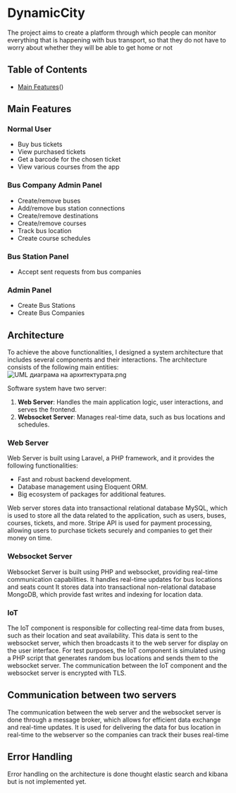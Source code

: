 # DynamicCity
The project aims to create a platform through which people can monitor everything that is happening with bus transport, so that they do not have to worry about whether they will be able to get home or not

## Table of Contents
- [Main Features](#main-features)()


## Main Features

### Normal User
- Buy bus tickets
- View purchased tickets
- Get a barcode for the chosen ticket
- View various courses from the app

### Bus Company Admin Panel
- Create/remove buses
- Add/remove bus station connections
- Create/remove destinations
- Create/remove courses
- Track bus location
- Create course schedules

### Bus Station Panel 
- Accept sent requests from bus companies

### Admin Panel
- Create Bus Stations
- Create Bus Companies 

## Architecture
To achieve the above functionalities, I designed a system architecture that includes several components and their interactions. The architecture consists of the following main entities:
![UML диаграма на архитектурата.png](../../../../%D0%92%D0%92%D0%9C%D0%A3%20%D0%9A%D0%B8%D0%B1%D0%B5%D1%80%D1%81%D0%B8%D0%B3%D1%83%D1%80%D0%BD%D0%BE%D1%81%D1%82%20%D0%B2%D0%B8%D0%BF%D1%83%D1%81%D0%BA%202021%20-%202025/%D0%94%D0%B8%D0%BF%D0%BB%D0%BE%D0%BC%D0%BD%D0%B0%20%D1%80%D0%B0%D0%B1%D0%BE%D1%82%D0%B0/UML%20%D0%B4%D0%B8%D0%B0%D0%B3%D1%80%D0%B0%D0%BC%D0%B0%20%D0%BD%D0%B0%20%D0%B0%D1%80%D1%85%D0%B8%D1%82%D0%B5%D0%BA%D1%82%D1%83%D1%80%D0%B0%D1%82%D0%B0.png)

Software system have two server:
1. **Web Server**: Handles the main application logic, user interactions, and serves the frontend.
2. **Websocket Server**: Manages real-time data, such as bus locations and schedules.

### Web Server
Web Server is built using Laravel, a PHP framework, and it provides the following functionalities:
- Fast and robust backend development.
- Database management using Eloquent ORM.
- Big ecosystem of packages for additional features.

Web server stores data into transactional relational database MySQL, which is used to store all the data related to the application, such as users, buses, courses, tickets, and more.
Stripe API is used for payment processing, allowing users to purchase tickets securely and companies to get their money on time.

### Websocket Server
Websocket Server is built using PHP and websocket, providing real-time communication capabilities. It handles real-time updates for bus locations and seats count
It stores data into transactional non-relational database MongoDB, which provide fast writes and indexing for location data.

### IoT 
The IoT component is responsible for collecting real-time data from buses, such as their location and seat availability. This data is sent to the websocket server, which then broadcasts it to the web server for display on the user interface.
For test purposes, the IoT component is simulated using a PHP script that generates random bus locations and sends them to the websocket server. The communication between the IoT component and the websocket server is encrypted with TLS.

## Communication between two servers 
The communication between the web server and the websocket server is done through a message broker, which allows for efficient data exchange and real-time updates. 
It is used for delivering the data for bus location in real-time to the webserver so the companies can track their buses real-time

## Error Handling
Error handling on the architecture is done thought elastic search and kibana but is not implemented yet.


